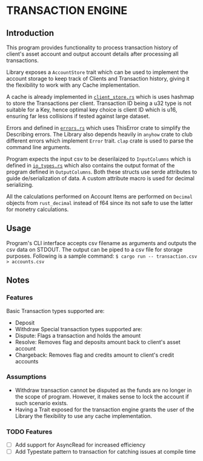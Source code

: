 # TRANSACTION ENGINE
## Introduction
This program provides functionality to process transaction history of client's 
asset account and output account details after processing all transactions.

Library exposes a `AccountStore` trait which can be used to implement the account storage to
keep track of Clients and Transaction history, giving it the flexibility to work
with any Cache implementation.

A cache is already implemented in [`client_store.rs`](./src/client_store.rs) which is
uses hashmap to store the Transactions per client. Transaction ID being a u32 type
is not suitable for a Key, hence optimal key choice is client ID which is u16,
ensuring far less collisions if tested against large dataset.

Errors and defined in [`errors.rs`](./src/tx_engine/errors.rs) which uses ThisError crate
to simplify the Describing errors. The Library also depends heavily in `anyhow` crate
to club different errors which implement `Error` trait. `clap` crate is used to 
parse the command line arguments.

Program expects the input csv to be deserilaized to `InputColumns` which is defined
in [`io_types.rs`](./src/tx_engine/io_types.rs) which also contains the output format of the program defined in
`OutputColumns`. Both these structs use serde attributes to guide de/serialization
of data. A custom attribute macro is used for decimal serializing.

All the calculations performed on Account Items are performed on `Decimal` objects
from `rust_decimal` instead of f64 since its not safe to use the latter for monetry
calculations.

## Usage
Program's CLI interface accepts csv filename as arguments and outputs the csv data on
STDOUT. The output can be piped to a csv file for storage purposes.
Following is a sample command:
`$ cargo run -- transaction.csv > accounts.csv`

## Notes
### Features
Basic Transaction types supported are:
- Deposit
- Withdraw
Special transaction types supported are:
- Dispute: Flags a transaction and holds the amount
- Resolve: Removes flag and deposits amount back to client's asset account
- Chargeback: Removes flag and credits amount to client's credit accounts

### Assumptions
- Withdraw transaction cannot be disputed as the funds are no longer in the scope
of program. However, it makes sense to lock the account if such scenario exists.
- Having a Trait exposed for the transaction engine grants the user of the Library
the flexibility to use any cache implementation.

### TODO Features
- [ ] Add support for AsyncRead for increased efficiency
- [ ] Add Typestate pattern to transaction for catching issues at compile time
